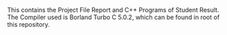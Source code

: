 This contains the Project File Report and C++ Programs of Student Result. The Compiler used is Borland Turbo C 5.0.2, which can be found in root of this repository.
